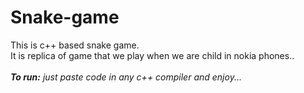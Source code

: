 <h1>Snake-game</h1>
This is c++ based snake game.<br>
It is replica of game that we play when we are child in nokia phones..<br>
<br>
<em><strong>To run:</strong> just paste code in any c++ compiler and enjoy...</em>
